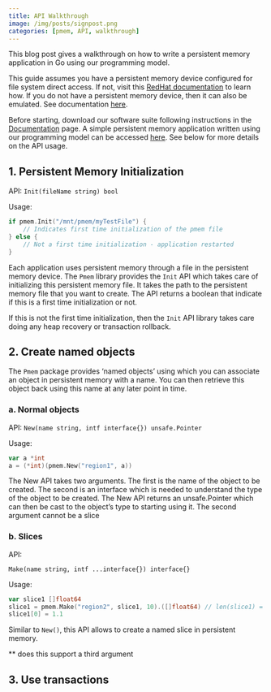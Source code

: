 ```yaml
---
title: API Walkthrough
image: /img/posts/signpost.png
categories: [pmem, API, walkthrough]
---
```


This blog post gives a walkthrough on how to write a persistent memory application in Go using our programming model.

This guide assumes you have a persistent memory device configured for file system direct access. If not, visit this [RedHat documentation](https://access.redhat.com/documentation/en-us/red_hat_enterprise_linux/7/html/storage_administration_guide/configuring-persistent-memory-for-file-system-direct-access-dax) to learn how. If you do not have a persistent memory device, then it can also be emulated. See documentation [here](https://pmem.io/2016/02/22/pm-emulation.html).

Before starting, download our software suite following instructions in the [Documentation](/documentation) page.
A simple persistent memory application written using our programming model can be accessed [here](https://github.com/vmware/go-pmem-transaction/blob/master/examples/database.go). See below for more details on the API usage.

## 1.	Persistent Memory Initialization

API: ```Init(fileName string) bool```

Usage:
```go
if pmem.Init("/mnt/pmem/myTestFile") {
    // Indicates first time initialization of the pmem file
} else {
    // Not a first time initialization - application restarted
}
```

Each application uses persistent memory through a file in the persistent memory device. The `Pmem` library provides the `Init` API which takes care of initializing this persistent memory file. It takes the path to the persistent memory file that you want to create. The API returns a boolean that indicate if this is a first time initialization or not.  

If this is not the first time initialization, then the `Init` API library takes care doing any heap recovery or transaction rollback.

## 2.	Create named objects

The `Pmem` package provides ‘named objects’ using which you can associate an object in persistent memory with a name. You can then retrieve this object back using this name at any later point in time.

### a.	Normal objects

API: `New(name string, intf interface{}) unsafe.Pointer`

Usage:

```go
var a *int
a = (*int)(pmem.New("region1", a))
```

The New API takes two arguments. The first is the name of the object to be created. The second is an interface which is needed to understand the type of the object to be created. The New API returns an unsafe.Pointer which can then be cast to the object’s type to starting using it.
The second argument cannot be a slice

### b.	Slices

API:

```Make(name string, intf ...interface{}) interface{}```

Usage:

```go
var slice1 []float64
slice1 = pmem.Make("region2", slice1, 10).([]float64) // len(slice1) = 10
slice1[0] = 1.1
```

Similar to `New()`, this API allows to create a named slice in persistent memory. 

** does this support a third argument

## 3.	Use transactions

